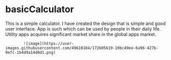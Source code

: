 # basicCalculator

This is a simple calculator. I have created the design that is simple and good user interface. App is such which can be used by people in their daily life. Utility apps acquires significant market share in the global apps market.

            ![image](https://user-images.githubusercontent.com/49610104/172605619-10bc49ee-6a96-427b-9efc-1b4d9a14d0d1.png)

